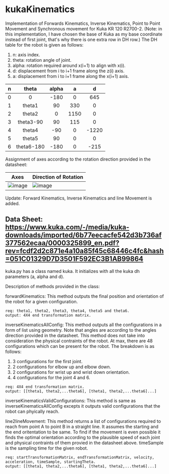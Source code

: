 # kukaKinematics
Implementation of Forwards Kinematics, Inverse Kinematics, Point to Point Movement and Synchronous movement for Kuka KR 120 R2700-2.
(Note: in this implementation, I have chosen the base of Kuka as my base coordinate instead of first joint, that's why there is one extra row in DH row.)
The DH table for the robot is given as follows:
1. n: axis index.
2. theta: rotation angle of joint.
3. alpha: rotation required around x(i+1) to align with x(i).
4. d:     displacement from i to i+1 frame along the z(i) axis.
5. a: displacement from i to i+1 frame along the x(i+1) axis.

| n     | theta | alpha |   a   |   d   |
| :---: | :---: | :---: | :---: | :---: |
|0    |    0      |     -180 |       0  |  645|
|1    |  theta1   |      90  |     330  |  0  |
|2    |theta2     |    0     |    1150  |  0  |
|3    |theta3-90  |    90    |     115  |  0  |  
|4    |theta4     |   -90    |       0  |-1220|
|5    |theta5     |    90    |       0  |  0  |
|6    |theta6-180 |  -180    |       0  |-215 |
    
Assignment of axes according to the rotation direction provided in the datasheet:

|Axes |Direction of Rotation|
| --- | --- |
| ![image](https://user-images.githubusercontent.com/94879785/147395487-c9e08529-fc3f-451a-a370-28eff9a59892.png) | ![image](https://user-images.githubusercontent.com/94879785/147395506-d4504a08-8709-4169-8d49-65d2ea82109d.png) |



Update: Forward Kinematics, Inverse Kinematics and line Movement is added.

Data Sheet:
https://www.kuka.com/-/media/kuka-downloads/imported/6b77eecacfe542d3b736af377562ecaa/0000325899_en.pdf?rev=fcdf2d2c871e4a10a85f45c68446c4fc&hash=051C01329D7D3501F592EC3B1AB99864
------------------------------------------------------------------------------------------------------------------------------------
kuka.py has a class named kuka. It initializes with all the kuka dh parameters (a, alpha and d).

Description of methods provided in the class:

forwardKinematics: This method outputs the final position and orientation of the robot for a given configuration.
    
    req: theta1, theta2, theta3, theta4, theta5 and theta6.
    output: 4X4 end transformation matrix.
 
 
 inverseKinematicsAllConfig: This method outputs all the configurations in a form of list using geometry. Note that angles are according 
 to the angles direction provided in the datasheet. This method does not take into consideration the physical contraints of the robot.
 At max, there are 48 configurations which can be present for the robot. The breakdown is as follows:
 
   1. 3 configurations for the first joint.
   2. 2 configurations for elbow up and elbow down.
   3. 2 configurations for wrist up and wrist down orientation.
   4. 4 configurations for the joint 4 and 6.

    req: 4X4 end transformation matrix.
    output: [[theta1, theta2,...theta6], [theta1, theta2,...theta6]...]
    
inverseKinematicsValidConfigurations: This method is same as inverseKinematicsAllConfig excepts it outputs valid configurations that the robot
can phyically reach.
    
line2lineMovement: This method returns a list of configurations required to reach from point A to point B in a straight line. It assumes the 
starting and the end oritentation to be same. To find if the movement is even possible it finds the optimal orientation according to the plausible speed of each joint and physical contraints of them provied in the datasheet above. timeSample is the sampling time for the given robot.

    req: startTransformationMatrix, endTransformationMatrix, velocity, acceleration, timeSample, startingTheta.
    output: [[theta1, theta2,...theta6], [theta1, theta2,...theta6]...]


